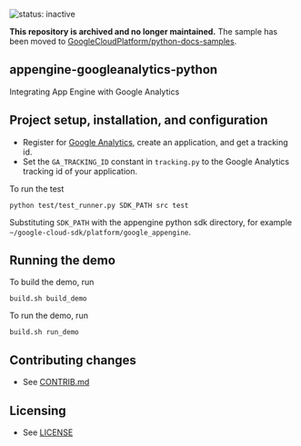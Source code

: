 ![status: inactive](https://img.shields.io/badge/status-inactive-red.svg)

**This repository is archived and no longer maintained.**
The sample has been moved to [GoogleCloudPlatform/python-docs-samples](https://github.com/GoogleCloudPlatform/python-docs-samples).

## appengine-googleanalytics-python

Integrating App Engine with Google Analytics

## Project setup, installation, and configuration

- Register for [Google Analytics](http://www.google.com/analytics/), create
an application, and get a tracking id.
- Set the `GA_TRACKING_ID` constant in `tracking.py` to the Google Analytics
tracking id of your application.

To run the test

    python test/test_runner.py SDK_PATH src test
    
Substituting `SDK_PATH` with the appengine python sdk directory, for example
`~/google-cloud-sdk/platform/google_appengine`.

## Running the demo

To build the demo, run

    build.sh build_demo

To run the demo, run

    build.sh run_demo

## Contributing changes

* See [CONTRIB.md](CONTRIB.md)

## Licensing

* See [LICENSE](LICENSE)
